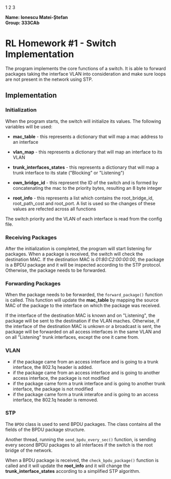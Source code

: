 1 2 3

**Name: Ionescu Matei-Ștefan**  
**Group: 333CAb**

# RL Homework #1 - Switch Implementation
The program implements the core functions of a switch. It is able to forward packages taking the
interface VLAN into consideration and make sure loops are not present in the network using STP.

## Implementation

### Initialization
When the program starts, the switch will initialize its values. The following variables will be
used:

- **mac_table** - this represents a dictionary that will map a mac address to an interface

- **vlan_map** - this represents a dictionary that will map an interface to its VLAN

- **trunk_interfaces_states** -  this represents a dictionary that will map a trunk interface to
								 its state ("Blocking" or "Listening")

- **own_bridge_id** - this represent the ID of the switch and is formed by concatenating the mac to
					  the priority bytes, resulting an 8 byte integer

- **root_info** - this represents a list which contains the root_bridge_id, root_path_cost and
				  root_port. A list is used so the changes of these values are refected across all
				  functions

The switch priority and the VLAN of each interface is read from the config file.

### Receiving Packages
After the initialization is completed, the program will start listening for packages. When a
package is received, the switch will check the destination MAC. If the destination MAC is
*01:80:C2:00:00:00*, the package is a BPDU package and it will be inspected according to the STP
protocol. Otherwise, the package needs to be forwarded.

### Forwarding Packages
When the package needs to be forwarded, the `forward_package()` function is called. This function
will update the **mac_table** by mapping the source MAC of the package to the interface on which
the package was received.

If the interface of the destination MAC is known and on "Listening", the package will be sent to
the destination if the VLAN maches. Otherwise, if the interface of the destination MAC is unkown or
a broadcast is sent, the package will be forwarded on all access interfaces in the same VLAN and on
all "Listening" trunk interfaces, except the one it came from.

### VLAN
- if the package came from an access interface and is going to a trunk interface, the 802.1q header
  is added.
- if the package came from an access interface and is going to another access interface, the
  package is not modified
- if the package came form a trunk interface and is going to another trunk interface, the package
  is not modified
- if the package came form a trunk interafce and is going to an access interface, the 802.1q header
  is removed.

### STP
The `BPDU` class is used to send BPDU packages. The class contains all the fields of the BPDU
package structure.

Another thread, running the `send_bpdu_every_sec()` function, is sending every second BPDU packages
to all interfaces if the switch is the root bridge of the network.

When a BPDU package is received, the `check_bpdu_package()` function is called and it will update
the **root_info** and it will change the **trunk_interface_states** according to a simplified STP
algorithm.
